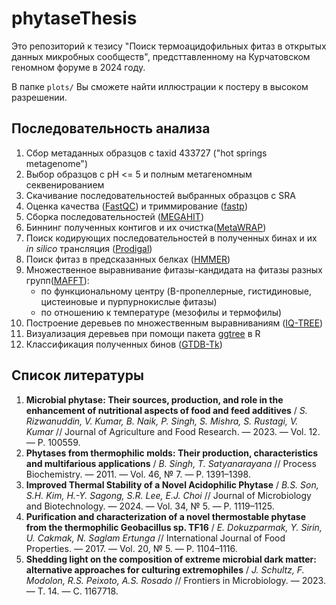 # phytaseThesis
Это репозиторий к тезису "Поиск термоацидофильных фитаз в открытых данных микробных сообществ", предсттавленному на Курчатовском геномном форуме в 2024 году.

В папке `plots/` Вы сможете найти иллюстрации к постеру в высоком разрешении.

## Последовательность анализа

1. Сбор метаданных образцов с taxid 433727 ("hot springs metagenome")
2. Выбор образцов с pH <= 5 и полным метагеномным секвенированием
3. Скачивание последовательностей выбранных образцов с SRA
4. Оценка качества ([FastQC](https://www.bioinformatics.babraham.ac.uk/projects/fastqc/)) и триммирование ([fastp](https://github.com/OpenGene/fastp))
5. Сборка последовательностей ([MEGAHIT](https://github.com/voutcn/megahit))
6. Биннинг полученных контигов и их очистка([MetaWRAP](https://github.com/bxlab/metaWRAP))
7. Поиск кодирующих последовательностей в полученных бинах и их *in silico* трансляция ([Prodigal](https://github.com/hyattpd/Prodigal))
8. Поиск фитаз в предсказанных белках ([HMMER](http://hmmer.org/))
9. Множественное выравнивание фитазы-кандидата на фитазы разных групп([MAFFT](https://mafft.cbrc.jp/alignment/software/)):
     *  по функциональному центру (B-пропеллерные, гистидиновые, цистеиновые и пурпурнокислые фитазы)
     *  по отношению к температуре (мезофилы и термофилы)
10. Построение деревьев по множественным выравниваниям ([IQ-TREE](http://www.iqtree.org/))
11. Визуализация деревьев при помощи пакета [ggtree](https://bioconductor.org/packages/release/bioc/html/ggtree.html) в R
12. Классификация полученных бинов ([GTDB-Tk](https://github.com/Ecogenomics/GTDBTk))

## Список литературы

1. **Microbial phytase: Their sources, production, and role in the enhancement of nutritional aspects of food and feed additives** / *S. Rizwanuddin, V. Kumar, B. Naik, P. Singh, S. Mishra, S. Rustagi, V. Kumar* // Journal of Agriculture and Food Research. — 2023. — Vol. 12. — P. 100559.
2. **Phytases from thermophilic molds: Their production, characteristics and multifarious applications** / *B. Singh, T. Satyanarayana* // Process Biochemistry. — 2011. — Vol. 46, № 7. — P. 1391–1398.
3. **Improved Thermal Stability of a Novel Acidophilic Phytase** / *B.S. Son, S.H. Kim, H.-Y. Sagong, S.R. Lee, E.J. Choi* // Journal of Microbiology and Biotechnology. — 2024. — Vol. 34, № 5. — P. 1119–1125.
4. **Purification and characterization of a novel thermostable phytase from the thermophilic Geobacillus sp. TF16** / *E. Dokuzparmak, Y. Sirin, U. Cakmak, N. Saglam Ertunga* // International Journal of Food Properties. — 2017. — Vol. 20, № 5. — P. 1104–1116.
5. **Shedding light on the composition of extreme microbial dark matter: alternative approaches for culturing extremophiles** / *J. Schultz, F. Modolon, R.S. Peixoto, A.S. Rosado* // Frontiers in Microbiology. — 2023. — Т. 14. — С. 1167718.
